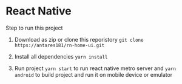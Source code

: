 # React Native

Step to run this project

1. Download as zip or clone this reporistory `git clone https://antares181/rn-home-ui.git`

2. Install all dependencies `yarn install`

3. Run project `yarn start` to run react native metro server and `yarn android` to build project and run it on mobile device or emulator
